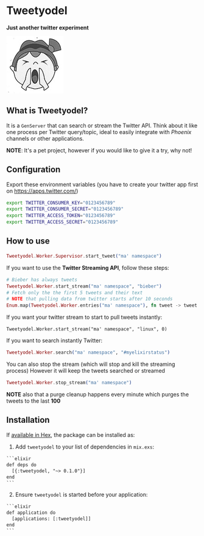 # Tweetyodel

**Just another twitter experiment**

![Yodeling!](/pic/yodel.jpg)

## What is Tweetyodel?

It is a `GenServer` that can search or stream the Twitter API.
Think about it like one process per Twitter query/topic, ideal to easily
integrate with *Phoenix* channels or other applications.

**NOTE**: It's a pet project, however if you would like to give it a try, why not!


## Configuration

Export these environment variables (you have to create your twitter app first on https://apps.twitter.com/)

```bash
export TWITTER_CONSUMER_KEY="0123456789"
export TWITTER_CONSUMER_SECRET="0123456789"
export TWITTER_ACCESS_TOKEN="0123456789"
export TWITTER_ACCESS_SECRET="0123456789"
```

## How to use

```elixir
Tweetyodel.Worker.Supervisor.start_tweet("ma' namespace")
```

If you want to use the **Twitter Streaming API**, follow these steps:

```elixir
# Bieber has always tweets
Tweetyodel.Worker.start_stream("ma' namespace", "bieber")
# Fetch only the the first 5 tweets and their text
# NOTE that pulling data from twitter starts after 10 seconds
Enum.map(Tweetyodel.Worker.entries("ma' namespace"), fn tweet -> tweet.text end) |> Enum.take(5)
```

If you want your twitter stream to start to pull tweets instantly:
```
Tweetyodel.Worker.start_stream("ma' namespace", "linux", 0)
```

If you want to search instantly Twitter:

```elixir
Tweetyodel.Worker.search("ma' namespace", "#myelixirstatus")
```

You can also stop the stream (which will stop and kill the streaming process)
However it will keep the tweets searched or streamed
```elixir
Tweetyodel.Worker.stop_stream("ma' namespace")
```

**NOTE** also that a purge cleanup happens every minute which purges the tweets to the last **100**

## Installation

If [available in Hex](https://hex.pm/docs/publish), the package can be installed as:

  1. Add `tweetyodel` to your list of dependencies in `mix.exs`:

    ```elixir
    def deps do
      [{:tweetyodel, "~> 0.1.0"}]
    end
    ```

  2. Ensure `tweetyodel` is started before your application:

    ```elixir
    def application do
      [applications: [:tweetyodel]]
    end
    ```

